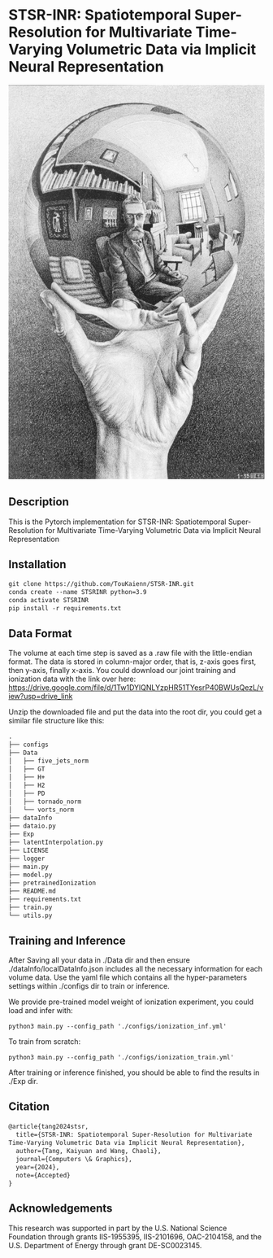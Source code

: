 # STSR-INR: Spatiotemporal Super-Resolution for Multivariate Time-Varying Volumetric Data via Implicit Neural Representation
![alt text](https://github.com/TouKaienn/STSR-INR/blob/main/assets/2.jpg)
## Description
This is the Pytorch implementation for STSR-INR: Spatiotemporal Super-Resolution for Multivariate Time-Varying Volumetric
Data via Implicit Neural Representation

## Installation
```
git clone https://github.com/TouKaienn/STSR-INR.git
conda create --name STSRINR python=3.9
conda activate STSRINR
pip install -r requirements.txt
```

## Data Format
The volume at each time step is saved as a .raw file with the little-endian format. The data is stored in column-major order, that is, z-axis goes first, then y-axis, finally x-axis. You could download our joint training and ionization data with the link over here: https://drive.google.com/file/d/1Tw1DYlQNLYzpHR51TYesrP40BWUsQezL/view?usp=drive_link

Unzip the downloaded file and put the data into the root dir, you could get a similar file structure like this:
```
.
├── configs
├── Data
│   ├── five_jets_norm
│   ├── GT
│   ├── H+
│   ├── H2
│   ├── PD
│   ├── tornado_norm
│   └── vorts_norm
├── dataInfo
├── dataio.py
├── Exp
├── latentInterpolation.py
├── LICENSE
├── logger
├── main.py
├── model.py
├── pretrainedIonization
├── README.md
├── requirements.txt
├── train.py
└── utils.py
```


## Training and Inference
After Saving all your data in ./Data dir and then ensure ./dataInfo/localDataInfo.json includes all the necessary information for each volume data. Use the yaml file which contains all the hyper-parameters settings within ./configs dir to train or inference.

We provide pre-trained model weight of ionization experiment, you could load and infer with:
```
python3 main.py --config_path './configs/ionization_inf.yml'
```
To train from scratch:
```
python3 main.py --config_path './configs/ionization_train.yml'
```

After training or inference finished, you should be able to find the results in ./Exp dir.

## Citation
```
@article{tang2024stsr,
  title={STSR-INR: Spatiotemporal Super-Resolution for Multivariate Time-Varying Volumetric Data via Implicit Neural Representation},
  author={Tang, Kaiyuan and Wang, Chaoli},
  journal={Computers \& Graphics},
  year={2024},
  note={Accepted}
}
```
## Acknowledgements
This research was supported in part by the U.S. National Science Foundation through grants IIS-1955395, IIS-2101696, OAC-2104158, and the U.S. Department of Energy through grant DE-SC0023145.
